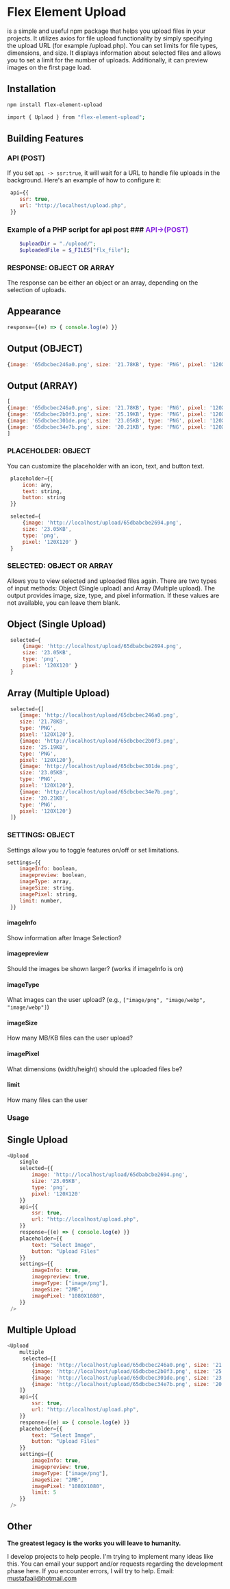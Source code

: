 # Flex Element Upload

is a simple and useful npm package that helps you upload files in your projects. It utilizes axios for file upload functionality by simply specifying the upload URL (for example /upload.php). You can set limits for file types, dimensions, and size. It displays information about selected files and allows you to set a limit for the number of uploads. Additionally, it can preview images on the first page load.
## Installation
```bash
npm install flex-element-upload
```
```bash
import { Uplaod } from "flex-element-upload";
```

## Building Features
### API (POST)

If you set `api -> ssr:true`, it will wait for a URL to handle file uploads in the background. Here's an example of how to configure it:

```javascript   
 api={{
    ssr: true,
    url: "http://localhost/upload.php",
 }}
```

### Example of a PHP script for api post ### <span style="color:#8a2be2;">API->(POST)</span>
```php 
    $uploadDir = "./upload/";
    $uploadedFile = $_FILES["flx_file"];
```
### RESPONSE: OBJECT OR ARRAY
The response can be either an object or an array, depending on the selection of uploads.
## Appearance
```javascript 
response={(e) => { console.log(e) }}
```
## Output (OBJECT)
```javascript 
{image: '65dbcbec246a0.png', size: '21.78KB', type: 'PNG', pixel: '120X120'}
```
## Output (ARRAY)
```javascript 
[
{image: '65dbcbec246a0.png', size: '21.78KB', type: 'PNG', pixel: '120X120'}
{image: '65dbcbec2b0f3.png', size: '25.19KB', type: 'PNG', pixel: '120X120'}
{image: '65dbcbec301de.png', size: '23.05KB', type: 'PNG', pixel: '120X120'}
{image: '65dbcbec34e7b.png', size: '20.21KB', type: 'PNG', pixel: '120X120'}
]
```

### PLACEHOLDER: OBJECT

You can customize the placeholder with an icon, text, and button text.

```javascript  
 placeholder={{
     icon: any,
     text: string,
     button: string
 }}

 selected={
     {image: 'http://localhost/upload/65dbabcbe2694.png', 
     size: '23.05KB', 
     type: 'png', 
     pixel: '120X120' }
 }
```

### SELECTED: OBJECT OR ARRAY
Allows you to view selected and uploaded files again. There are two types of input methods: Object (Single upload) and Array (Multiple upload). The output provides image, size, type, and pixel information. If these values are not available, you can leave them blank.

## Object (Single Upload)
```javascript 
 selected={
     {image: 'http://localhost/upload/65dbabcbe2694.png', 
     size: '23.05KB', 
     type: 'png', 
     pixel: '120X120' }
 }
```
## Array (Multiple Upload)
```javascript 
 selected={[
    {image: 'http://localhost/upload/65dbcbec246a0.png', 
    size: '21.78KB', 
    type: 'PNG', 
    pixel: '120X120'},
    {image: 'http://localhost/upload/65dbcbec2b0f3.png', 
    size: '25.19KB', 
    type: 'PNG', 
    pixel: '120X120'},
    {image: 'http://localhost/upload/65dbcbec301de.png', 
    size: '23.05KB', 
    type: 'PNG', 
    pixel: '120X120'},
    {image: 'http://localhost/upload/65dbcbec34e7b.png', 
    size: '20.21KB', 
    type: 'PNG', 
    pixel: '120X120'}
 ]}
```
### SETTINGS: OBJECT

Settings allow you to toggle features on/off or set limitations.

```javascript  
settings={{
    imageInfo: boolean,
    imagepreview: boolean,
    imageType: array,
    imageSize: string,
    imagePixel: string,
    limit: number,
 }}
```

#### imageInfo

Show information after Image Selection?

#### imagepreview

Should the images be shown larger? (works if imageInfo is on)

#### imageType

What images can the user upload? (e.g., `["image/png", "image/webp", "image/webp"]`)

#### imageSize

How many MB/KB files can the user upload?

#### imagePixel

What dimensions (width/height) should the uploaded files be?

#### limit

How many files can the user

### Usage
## Single Upload
```javascript  
<Upload
    single
    selected={{
        image: 'http://localhost/upload/65dbabcbe2694.png', 
        size: '23.05KB', 
        type: 'png', 
        pixel: '120X120' 
    }}
    api={{
        ssr: true,
        url: "http://localhost/upload.php",
    }}
    response={(e) => { console.log(e) }}
    placeholder={{
        text: "Select Image",
        button: "Upload Files"
    }}
    settings={{
        imageInfo: true,
        imagepreview: true,
        imageType: ["image/png"],
        imageSize: "2MB",
        imagePixel: "1080X1080",
    }}
 />
```
## Multiple Upload
```javascript  
<Upload
    multiple
     selected={[
        {image: 'http://localhost/upload/65dbcbec246a0.png', size: '21.78KB', type: 'PNG', pixel: '120X120'},
        {image: 'http://localhost/upload/65dbcbec2b0f3.png', size: '25.19KB', type: 'PNG', pixel: '120X120'},
        {image: 'http://localhost/upload/65dbcbec301de.png', size: '23.05KB', type: 'PNG', pixel: '120X120'},
        {image: 'http://localhost/upload/65dbcbec34e7b.png', size: '20.21KB', type: 'PNG', pixel: '120X120'}
    ]}
    api={{
        ssr: true,
        url: "http://localhost/upload.php",
    }}
    response={(e) => { console.log(e) }}
    placeholder={{
        text: "Select Image",
        button: "Upload Files"
    }}
    settings={{
        imageInfo: true,
        imagepreview: true,
        imageType: ["image/png"],
        imageSize: "2MB",
        imagePixel: "1080X1080",
        limit: 5
    }}
 />
```
## Other
__The greatest legacy is the works you will leave to humanity.__

I develop projects to help people. I'm trying to implement many ideas like this.
You can email your support and/or requests regarding the development phase here. If you encounter errors, I will try to help. Email: mustafaaii@hotmail.com
 

 
